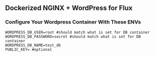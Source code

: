 ﻿## Dockerized NGINX + WordPress for Flux

### Configure Your Wordpress Container With These ENVs

```WORDPRESS_DB_HOST=operator:3307 # This and all other below DB ENVs are required
WORDPRESS_DB_USER=root #should match what is set for DB container
WORDPRESS_DB_PASSWORD=secret #should match what is set for DB container
WORDPRESS_DB_NAME=test_db
PUBLIC_KEY= #optional
